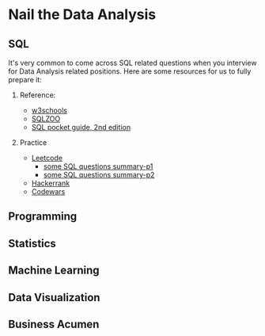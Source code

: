 # Nail the Data Analysis
## SQL
It's very common to come across SQL related questions when you interview for Data Analysis related positions. Here are some
resources for us to fully prepare it:
1. Reference:
   - [w3schools](https://www.w3schools.com/sql/)
   - [SQLZOO](https://sqlzoo.net/)
   - [SQL pocket guide, 2nd edition](https://www.amazon.com/SQL-Pocket-Guide-Usage/dp/1449394094/ref=sr_1_3?hvadid=177339797981&hvdev=c&hvlocphy=9007733&hvnetw=g&hvpos=1t1&hvqmt=e&hvrand=11505112300220079575&hvtargid=kwd-447602225&keywords=sql+pocket+guide&qid=1551229073&s=gateway&sr=8-3&tag=googhydr-20)

2. Practice
   - [Leetcode](https://leetcode.com/)
      - [some SQL questions summary-p1](https://byrony.github.io/summary-of-sql-questions-on-leetcode.html)
      - [some SQL questions summary-p2](sql/leetcode-sql-summary.txt)
   - [Hackerrank](https://www.hackerrank.com/dashboard)
   - [Codewars](https://www.codewars.com/)

## Programming

## Statistics

## Machine Learning

## Data Visualization

## Business Acumen
